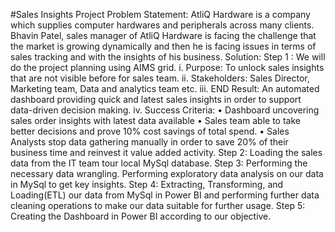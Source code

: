 #Sales Insights Project
Problem Statement: 
AtliQ  Hardware is a company which supplies computer hardwares and peripherals across many clients. Bhavin Patel, sales manager of AtliQ Hardware is facing the challenge that the market is growing dynamically and then he is facing issues in terms of sales tracking and with the insights of his business.
Solution: 
Step 1 : We will do the project planning using AIMS grid. 
i.	Purpose: To unlock sales insights that are not visible before for sales team.
ii.	Stakeholders: Sales Director, Marketing team, Data and analytics team etc.
iii.	END Result: An automated dashboard providing quick and latest sales insights in order to support data-driven decision making.
iv.	Success Criteria: 
•	Dashboard uncovering sales order insights with latest data available
•	Sales team able to take better decisions and prove 10% cost savings of total spend.
•	Sales Analysts stop data gathering manually in order to save 20% of their business time and reinvest it value added activity.
Step 2: Loading the sales data from the IT team tour local MySql database.
Step 3: Performing the necessary data wrangling. Performing exploratory data analysis on our data in MySql to get key insights.
Step 4: Extracting, Transforming, and Loading(ETL) our data from MySql in Power BI and performing further data cleaning operations to make our data suitable for further usage. 
Step 5: Creating the Dashboard in Power BI according to our objective.
